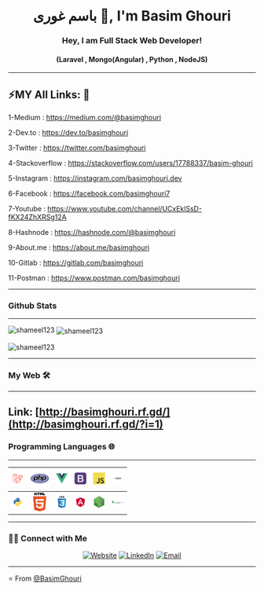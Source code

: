 
<h1 align="center"> باسم غوری 👋, I'm Basim Ghouri</h1>
<h3 align="center">Hey, I am Full Stack Web Developer!</h3>
  <h4 align="center">(Laravel , Mongo(Angular) , Python , NodeJS)</h4>
  
  
---------------------------------------------------------------------------------------------------------
⚡MY All Links: 🌱
---------------------------
1-Medium : https://medium.com/@basimghouri

2-Dev.to : https://dev.to/basimghouri

3-Twitter : https://twitter.com/basimghouri

4-Stackoverflow : https://stackoverflow.com/users/17788337/basim-ghouri

5-Instagram : https://instagram.com/basimghouri.dev

6-Facebook : https://facebook.com/basimghouri7

7-Youtube : https://www.youtube.com/channel/UCxEklSsD-fKX24ZhXRSg12A

8-Hashnode : https://hashnode.com/@basimghouri

9-About.me : https://about.me/basimghouri

10-Gitlab : https://gitlab.com/basimghouri

11-Postman : https://www.postman.com/basimghouri


-----------------------------------------------------------------------------------------------------------


### Github Stats
------------------

<img align="left" src="https://github-readme-stats.vercel.app/api/top-langs?username=shameel123&show_icons=true&locale=en&layout=compact" alt="shameel123" />

&nbsp;<img align="center" src="https://github-readme-stats.vercel.app/api?username=shameel123&show_icons=true&locale=en" alt="shameel123" />

<img align="center" src="https://github-readme-streak-stats.herokuapp.com/?user=shameel123&" alt="shameel123" />

----------------------------------------------------------------------------------------------------------
### My Web 🛠️
----

Link: [http://basimghouri.rf.gd/](http://basimghouri.rf.gd/?i=1)
-------
### Programming Languages 🌐
------------

| [<img src="https://raw.githubusercontent.com/github/explore/80688e429a7d4ef2fca1e82350fe8e3517d3494d/topics/laravel/laravel.png" alt="Laravel" width="24">](https://laravel.com/) | [<img src="https://raw.githubusercontent.com/github/explore/80688e429a7d4ef2fca1e82350fe8e3517d3494d/topics/php/php.png" alt="php" width="38">](https://php.net/)  | [<img src="https://raw.githubusercontent.com/github/explore/80688e429a7d4ef2fca1e82350fe8e3517d3494d/topics/vue/vue.png" alt="Vue" width="24">](https://vuejs.org/)  |  [<img src="https://raw.githubusercontent.com/github/explore/80688e429a7d4ef2fca1e82350fe8e3517d3494d/topics/bootstrap/bootstrap.png" alt="Bootstrap" width="24">](https://getbootstrap.com/) |  [<img src="https://raw.githubusercontent.com/github/explore/80688e429a7d4ef2fca1e82350fe8e3517d3494d/topics/javascript/javascript.png" alt="jQuery" width="24">](https://jquery.com/) | [<img src="https://raw.githubusercontent.com/github/explore/80688e429a7d4ef2fca1e82350fe8e3517d3494d/topics/jquery/jquery.png" alt="jQuery" width="24">](https://jquery.com/)
|---|---|---|---|---|---|
| [<img src="https://raw.githubusercontent.com/github/explore/80688e429a7d4ef2fca1e82350fe8e3517d3494d/topics/python/python.png" alt="Python" width="24">](https://www.python.org/) | [<img src="https://raw.githubusercontent.com/github/explore/80688e429a7d4ef2fca1e82350fe8e3517d3494d/topics/html/html.png" alt="Html" width="38">](https://html.com/) | [<img src="https://raw.githubusercontent.com/github/explore/80688e429a7d4ef2fca1e82350fe8e3517d3494d/topics/css/css.png" alt="Css" width="24">](https://tailwindcss.com/) |  [<img src="https://raw.githubusercontent.com/github/explore/80688e429a7d4ef2fca1e82350fe8e3517d3494d/topics/angular/angular.png" alt="Angular" width="24">](https://angular.io/) |  [<img src="https://raw.githubusercontent.com/github/explore/80688e429a7d4ef2fca1e82350fe8e3517d3494d/topics/nodejs/nodejs.png" alt="Nodejs" width="24">](https://nodejs.org/en/) | [<img src="https://raw.githubusercontent.com/github/explore/80688e429a7d4ef2fca1e82350fe8e3517d3494d/topics/mongodb/mongodb.png" alt="Mongodb" width="24">](https://www.mongodb.com/)
----


<h3> 🤝🏻 Connect with Me </h3>


<p align="center">
<a href="http://basimghouri.rf.gd/?i=1" target="_blank"><img alt="Website" src="https://img.shields.io/badge/Website-http://basimghouri.rf.gd-blue?style=flat&logo=google-chrome"></a>
<a href="https://www.linkedin.com/in/basimghouri/" target="_blank"><img alt="LinkedIn" src="https://img.shields.io/badge/LinkedIn-@BasimGhouri-blue?style=flat&logo=linkedin"></a>
<a href="mailto:ghouri.geeks@gmail.com"><img alt="Email" src="https://img.shields.io/badge/Email-ghouri.geeks@gmail.com-blue?style=flat&logo=gmail"></a>
</p>

-----

⭐️ From [@BasimGhouri](https://github.com/ghourigeeks)
